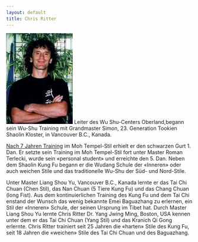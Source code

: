 ```yaml
---
layout: default
title: Chris Ritter
---
```


<img class="ifloat-left" src="/images/chris-ritter.jpg" alt="Chris Ritter">
Leiter des Wu Shu-Centers Oberland,begann sein Wu-Shu Training mit Grandmaster Simon, 23. Generation Tookien Shaolin Kloster, in Vancouver B.C., Kanada.

[Nach 7 Jahren Training](http://www.example.org) im Moh Tempel-Stil erhielt er den schwarzen Gurt 1. Dan. Er setzte sein Training im Moh Tempel-Stil fort unter Master Roman Terlecki, wurde sein «personal student» und erreichte den 5. Dan.  Neben dem Shaolin Kung Fu begann er die Wudang Schule der «Inneren» oder auch weichen Stile und das traditionelle Wu-Shu der Süd- und Nord-Stile.

Unter Master Liang Shou Yu, Vancouver B.C., Kanada lernte er das Tai Chi Chuan (Chen Stil), das Nan Chuan (5 Tiere Kung Fu) und das Chang Chuan (long Fist). Aus dem kontinuierlichen Training des Kung Fu und dem Tai Chi enstand der Wunsch das wenig bekannte Emei Baguazhang zu erlernen, ein Stil der «Inneren» Schule, der seinen Ursprung im Tibet hat. Durch Master Liang Shou Yu lernte Chris Ritter Dr. Yang Jwing Ming, Boston, USA kennen unter dem er das Tai Chi Chuan (Yang Stil) und das Kranich Qi Gong erlernte. Chris Ritter trainiert seit 25 Jahren die «harten» Stile des Kung Fu, seit 18 Jahren die «weichen» Stile des Tai Chi Chuan und des Baguazhang.
